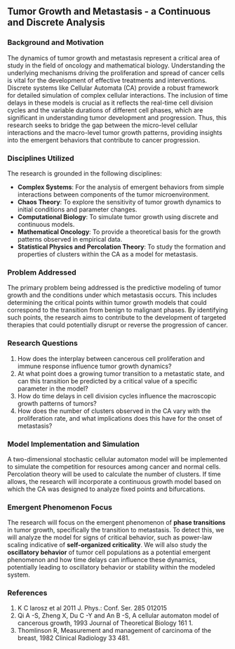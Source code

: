 ## Tumor Growth and Metastasis - a Continuous and Discrete Analysis

### Background and Motivation
The dynamics of tumor growth and metastasis represent a critical area of study in the field of oncology and mathematical biology. Understanding the underlying mechanisms driving the proliferation and spread of cancer cells is vital for the development of effective treatments and interventions. Discrete systems like Cellular Automata (CA) provide a robust framework for detailed simulation of complex cellular interactions. The inclusion of time delays in these models is crucial as it reflects the real-time cell division cycles and the variable durations of different cell phases, which are significant in understanding tumor development and progression. Thus, this research seeks to bridge the gap between the micro-level cellular interactions and the macro-level tumor growth patterns, providing insights into the emergent behaviors that contribute to cancer progression.

### Disciplines Utilized
The research is grounded in the following disciplines:
- **Complex Systems**: For the analysis of emergent behaviors from simple interactions between components of the tumor microenvironment.
- **Chaos Theory**: To explore the sensitivity of tumor growth dynamics to initial conditions and parameter changes.
- **Computational Biology**: To simulate tumor growth using discrete and continuous models.
- **Mathematical Oncology**: To provide a theoretical basis for the growth patterns observed in empirical data.
- **Statistical Physics and Percolation Theory**: To study the formation and properties of clusters within the CA as a model for metastasis.

### Problem Addressed
The primary problem being addressed is the predictive modeling of tumor growth and the conditions under which metastasis occurs. This includes determining the critical points within tumor growth models that could correspond to the transition from benign to malignant phases. By identifying such points, the research aims to contribute to the development of targeted therapies that could potentially disrupt or reverse the progression of cancer.

### Research Questions
1. How does the interplay between cancerous cell proliferation and immune response influence tumor growth dynamics?
2. At what point does a growing tumor transition to a metastatic state, and can this transition be predicted by a critical value of a specific parameter in the model?
3. How do time delays in cell division cycles influence the macroscopic growth patterns of tumors?
4. How does the number of clusters observed in the CA vary with the proliferation rate, and what implications does this have for the onset of metastasis?

### Model Implementation and Simulation
A two-dimensional stochastic cellular automaton model will be implemented to simulate the competition for resources among cancer and normal cells. Percolation theory will be used to calculate the number of clusters. If time allows, the research will incorporate a continuous growth model based on which the CA was designed to analyze fixed points and bifurcations.

### Emergent Phenomenon Focus
The research will focus on the emergent phenomenon of **phase transitions** in tumor growth, specifically the transition to metastasis. To detect this, we will analyze the model for signs of critical behavior, such as power-law scaling indicative of **self-organized criticality**. We will also study the **oscillatory behavior** of tumor cell populations as a potential emergent phenomenon and how time delays can influence these dynamics, potentially leading to oscillatory behavior or stability within the modeled system.

### References
1. K C Iarosz et al 2011 J. Phys.: Conf. Ser. 285 012015
2. Qi A -S, Zheng X, Du C -Y and An B -S, A cellular automaton model of cancerous growth, 1993 Journal of Theoretical Biology 161 1.
3. Thomlinson R, Measurement and management of carcinoma of the breast, 1982 Clinical Radiology 33 481.
